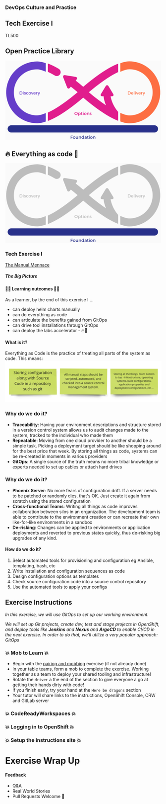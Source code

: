 <!-- .slide: data-background-image="images/RH_NewBrand_Background.png" -->
### DevOps Culture and Practice <!-- .element: class="course-title" -->
## Tech Exercise I <!-- .element: class="title-color" -->
TL500 <!-- .element: class="title-color" -->



<div class="r-stack">
<div class="fragment fade-out" data-fragment-index="0" >
  <h2>Open Practice Library</h2>
  <img src="images/opl-complete.png">
</div>
<div class="fragment current-visible" data-fragment-index="0" >
  <h2>🔥 Everything as code 🦄</h2>
  <a target="_blank" href="https://openpracticelibrary.com/practice/test-automation/">
  <img src="images/opl-foundation.png">
  </a>
</div>
</div>



### Tech Exercise I
[The Manual Mennace](https://starwarsintrocreator.kassellabs.io/?ref=redirect#!/DMqYlqu9pjOZKwUq1zvZ)



##### The Big Picture <!-- .element: class="title-bottom-left" -->
<!-- .slide: data-background-size="contain" data-background-image="https://rht-labs.com/tech-exercise/1-the-manual-menace/images/big-picture-tools.jpg", class="white-style" -->



#### 🧑‍🏫 Learning outcomes 🧑‍💻
As a learner, by the end of this exercise I ...
* can deploy helm charts manually
* can do everything as code 
* can articulate the benefits gained from GitOps
* can drive tool installations through GitOps
* can deploy the labs accelerator - 🔥🦄
<!--
--->



#### What is it?
Everything as Code is the practice of treating all parts of the system as code. This means:
![what-it-is](images/tech-exercise-i/what-it-is.png) <!-- .element: class="image-no-shadow image-full-width" -->
<!--
* Storing configuration along with Source Code in a repository such as git
* All manual steps should be scripted, automated, and checked into a source control management system.
* Storing all the things! From bottom to top - infrastructure, operating systems, build configurations, application properties and deployment configurations, etc ...
--->



### Why do we do it?
* **Traceability**: Having your environment descriptions and structure stored in a version control system allows us to audit changes made to the system, tracked to the individual who made them
* **Repeatable**: Moving from one cloud provider to another should be a simple task. Picking a deployment target should be like shopping around for the best price that week. By storing all things as code, systems can be re-created in moments in various providers
* **GitOps**: A single source of the truth means no more tribal knowledge or experts needed to set up cables or attach hard drives



### Why do we do it?
* **Phoenix Server**: No more fears of configuration drift. If a server needs to be patched or randomly dies, that's OK. Just create it again from scratch using the stored configuration
* **Cross-functional Teams**: Writing all things as code improves collaboration between silos in an organization. The development team is able to contribute to the environment creation or can recreate their own like-for-like environments in a sandbox
* **De-risking**: Changes can be applied to environments or application deployments and reverted to previous states quickly, thus de-risking big upgrades of any kind.



#### How do we do it?
1. Select automated tools for provisioning and configuration eg Ansible, templating, bash, etc
2. Write installation and configuration sequences as code
3. Design configuration options as templates
4. Check source configuration code into a source control repository
5. Use the automated tools to apply your configs



## Exercise Instructions



_In this exercise, we will use GitOps to set up our working environment._

_We will set up Git projects, create dev, test and stage projects in OpenShift, and deploy tools like **Jenkins** and **Nexus** and ***ArgoCD*** to enable CI/CD in the next exercise. In order to do that, we’ll utilize a very popular approach: GitOps_



### 💥 Mob to Learn 💥
* Begin with the [pairing and mobbing](/slides/content/?name=pairing-and-mobbing) exercise (if not already done)
* In your table teams, form a mob to complete the exercise. Working together as a team to deploy your shared tooling and infrastructure!
* Rotate the `driver` a the end of the section to give everyone a go at getting their hands dirty with code!
* If you finish early, try your hand at the `Here be dragons` section
* Your tutor will share links to the instructions, OpenShift Console, CRW and GitLab server



### 💥 CodeReadyWorkspaces 💥 <!-- .element: class="title-bottom-left" -->
<!-- .slide: data-background-size="contain" data-background-image="images/tech-exercise-i/crw.png", class="white-style" data-background-opacity="1"	 -->



### 💥 Logging in to OpenShift 💥 <!-- .element: class="title-bottom-left" -->
<!-- .slide: data-background-size="contain" data-background-image="images/tech-exercise-i/oc-login.png", class="white-style" data-background-opacity="1"	 -->



### 💥 Setup the instructions site 💥 <!-- .element: class="title-bottom-left" -->
<!-- .slide: data-background-size="contain" data-background-image="images/tech-exercise-i/instructions.png", class="black-style" data-background-opacity="1"	 -->



# Exercise Wrap Up



#### Feedback
* Q&A
* Real World Stories
* Pull Requests Welcome 🦄
